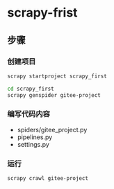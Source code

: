 # scrapy-frist

## 步骤

### 创建项目
``` bash
scrapy startproject scrapy_first

cd scrapy_first
scrapy genspider gitee-project 

```

### 编写代码内容
- spiders/gitee_project.py
- pipelines.py
- settings.py

### 运行
```
scrapy crawl gitee-project
```